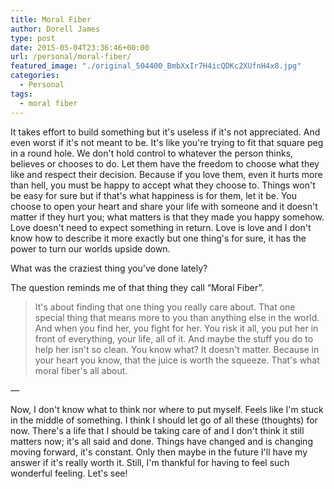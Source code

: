 ```yaml
---
title: Moral Fiber
author: Dorell James
type: post
date: 2015-05-04T23:36:46+00:00
url: /personal/moral-fiber/
featured_image: "./original_504400_BmbXxIr7H4icQDKc2XUfnH4x8.jpg"
categories:
  - Personal
tags:
  - moral fiber
---
```


It takes effort to build something but it's useless if it's not appreciated. And even worst if it's not meant to be. It's like you're trying to fit that square peg in a round hole. We don't hold control to whatever the person thinks, believes or chooses to do. Let them have the freedom to choose what they like and respect their decision. Because if you love them, even it hurts more than hell, you must be happy to accept what they choose to. Things won't be easy for sure but if that's what happiness is for them, let it be. You choose to open your heart and share your life with someone and it doesn't matter if they hurt you; what matters is that they made you happy somehow. Love doesn't need to expect something in return. Love is love and I don't know how to describe it more exactly but one thing's for sure, it has the power to turn our worlds upside down.

What was the craziest thing you've done lately?

The question reminds me of that thing they call &#8220;Moral Fiber&#8221;.

> It's about finding that one thing you really care about. That one special thing that means more to you than anything else in the world. And when you find her, you fight for her. You risk it all, you put her in front of everything, your life, all of it. And maybe the stuff you do to help her isn't so clean. You know what? It doesn't matter. Because in your heart you know, that the juice is worth the squeeze. That's what moral fiber's all about.

&#8212;

Now, I don't know what to think nor where to put myself. Feels like I'm stuck in the middle of something. I think I should let go of all these (thoughts) for now. There's a life that I should be taking care of and I don't think it still matters now; it's all said and done. Things have changed and is changing moving forward, it's constant. Only then maybe in the future I'll have my answer if it's really worth it. Still, I'm thankful for having to feel such wonderful feeling. Let's see! <span class="wp-font-emots-emo-happy"></span>
